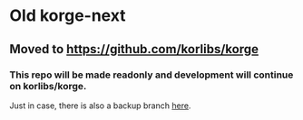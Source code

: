# Old korge-next

## Moved to <https://github.com/korlibs/korge>

### This repo will be made readonly and development will continue on korlibs/korge.

Just in case, there is also a backup branch [here](https://github.com/korlibs/korge-next/tree/backup).
